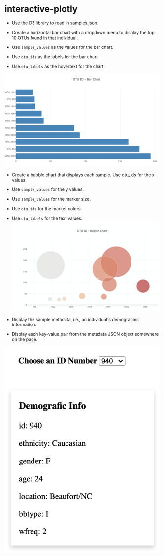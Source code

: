 # interactive-plotly

- Use the D3 library to read in samples.json.

- Create a horizontal bar chart with a dropdown menu to display the top 10 OTUs found in that individual.

- Use `sample_values` as the values for the bar chart.

- Use `otu_ids` as the labels for the bar chart.

- Use `otu_labels` as the hovertext for the chart.

![ineractive-plotly](https://github.com/cyffer/interactive-plotly/blob/master/BellyButtonsbars.jpg)

- Create a bubble chart that displays each sample.
Use otu_ids for the x values.

- Use `sample_values` for the y values.

- Use `sample_values` for the marker size.

- Use `otu_ids` for the marker colors.

- Use `otu_labels` for the text values.
![interactive-plotly](https://github.com/cyffer/interactive-plotly/blob/master/BellyButtonBubbles.png)

- Display the sample metadata, i.e., an individual's demographic information.

- Display each key-value pair from the metadata JSON object somewhere on the page.

![interactive-plotly](https://github.com/cyffer/interactive-plotly/blob/master/slider.jpg)